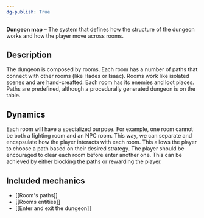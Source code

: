 ```yaml
---
dg-publish: True 
---
```

**Dungeon map** – The system that defines how the structure of the dungeon works and how the player move across rooms.

## Description
The dungeon is composed by rooms. Each room has a number of paths that connect with other rooms (like Hades or Isaac). 
Rooms work like isolated scenes and are hand-creafted. Each room has its enemies and loot places. 
Paths are predefined, although a procedurally generated dungeon is on the table.

## Dynamics
Each room will have a specialized purpose. For example, one room cannot be both a fighting room and an NPC room. This way, we can separate and encapsulate how the player interacts with each room. This allows the player to choose a path based on their desired strategy.
The player should be encouraged to clear each room before enter another one. This can be achieved by either blocking the paths or rewarding the player.

## Included mechanics
- [[Room's paths]]
- [[Rooms entities]]
- [[Enter and exit the dungeon]]
